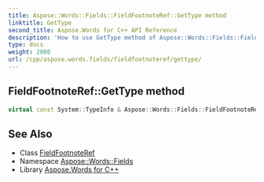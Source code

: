 ```yaml
---
title: Aspose::Words::Fields::FieldFootnoteRef::GetType method
linktitle: GetType
second_title: Aspose.Words for C++ API Reference
description: 'How to use GetType method of Aspose::Words::Fields::FieldFootnoteRef class in C++.'
type: docs
weight: 2000
url: /cpp/aspose.words.fields/fieldfootnoteref/gettype/
---
```

## FieldFootnoteRef::GetType method




```cpp
virtual const System::TypeInfo & Aspose::Words::Fields::FieldFootnoteRef::GetType() const override
```

## See Also

* Class [FieldFootnoteRef](../)
* Namespace [Aspose::Words::Fields](../../)
* Library [Aspose.Words for C++](../../../)
